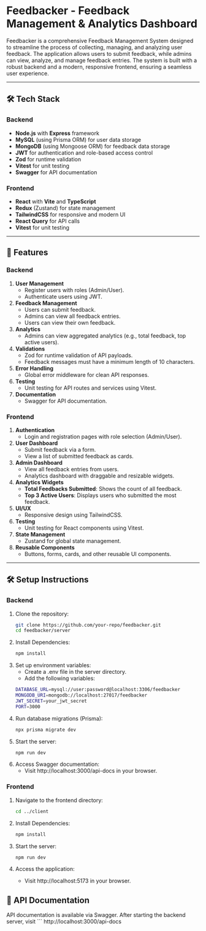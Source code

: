 # Feedbacker - Feedback Management & Analytics Dashboard

Feedbacker is a comprehensive Feedback Management System designed to streamline the process of collecting, managing, and analyzing user feedback. The application allows users to submit feedback, while admins can view, analyze, and manage feedback entries. The system is built with a robust backend and a modern, responsive frontend, ensuring a seamless user experience.

---

## 🛠️ Tech Stack

### Backend
- **Node.js** with **Express** framework
- **MySQL** (using Prisma ORM) for user data storage
- **MongoDB** (using Mongoose ORM) for feedback data storage
- **JWT** for authentication and role-based access control
- **Zod** for runtime validation
- **Vitest** for unit testing
- **Swagger** for API documentation

### Frontend
- **React** with **Vite** and **TypeScript**
- **Redux** (Zustand) for state management
- **TailwindCSS** for responsive and modern UI
- **React Query** for API calls
- **Vitest** for unit testing

---

## 🚀 Features

### Backend
1. **User Management**
   - Register users with roles (Admin/User).
   - Authenticate users using JWT.
2. **Feedback Management**
   - Users can submit feedback.
   - Admins can view all feedback entries.
   - Users can view their own feedback.
3. **Analytics**
   - Admins can view aggregated analytics (e.g., total feedback, top active users).
4. **Validations**
   - Zod for runtime validation of API payloads.
   - Feedback messages must have a minimum length of 10 characters.
5. **Error Handling**
   - Global error middleware for clean API responses.
6. **Testing**
   - Unit testing for API routes and services using Vitest.
7. **Documentation**
   - Swagger for API documentation.

### Frontend
1. **Authentication**
   - Login and registration pages with role selection (Admin/User).
2. **User Dashboard**
   - Submit feedback via a form.
   - View a list of submitted feedback as cards.
3. **Admin Dashboard**
   - View all feedback entries from users.
   - Analytics dashboard with draggable and resizable widgets.
4. **Analytics Widgets**
   - **Total Feedbacks Submitted**: Shows the count of all feedback.
   - **Top 3 Active Users**: Displays users who submitted the most feedback.
5. **UI/UX**
   - Responsive design using TailwindCSS.
6. **Testing**
   - Unit testing for React components using Vitest.
7. **State Management**
   - Zustand for global state management.
8. **Reusable Components**
   - Buttons, forms, cards, and other reusable UI components.

---
## 🛠️ Setup Instructions

### Backend
1. Clone the repository:
   ```bash
   git clone https://github.com/your-repo/feedbacker.git
   cd feedbacker/server

2. Install Dependencies:
    ```bash
    npm install

3. Set up environment variables:
    - Create a .env file in the server directory.
    - Add the following variables:
     ```bash
     DATABASE_URL=mysql://user:password@localhost:3306/feedbacker
    MONGODB_URI=mongodb://localhost:27017/feedbacker
    JWT_SECRET=your_jwt_secret
    PORT=3000

4. Run database migrations (Prisma):
    ```bash
    npx prisma migrate dev
5. Start the server:   
    ```bash
    npm run dev
5. Access Swagger documentation:
    - Visit http://localhost:3000/api-docs in your browser.

### Frontend
1. Navigate to the frontend directory:

    ```bash
    cd ../client

2. Install Dependencies:
    ```bash
    npm install
3. Start the server:   
    ```bash
    npm run dev
4. Access the application:
    - Visit http://localhost:5173 in your browser.


## 📄 API Documentation
API documentation is available via Swagger. After starting the backend server, visit
    ``` http://localhost:3000/api-docs

